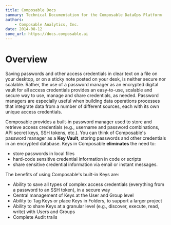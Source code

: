 ```yaml
---
title: Composable Docs
summary: Technical Documentation for the Composable DataOps Platform
authors:
    - Composable Analytics, Inc.
date: 2014-08-12
some_url: https://docs.composable.ai
---
```


# Overview

 Saving passwords and other access credentials in clear text on a file on your desktop, or on a sticky note posted on your desk, is neither secure nor scalable. Rather, the use of a password manager as an encrypted digital vault for all access credentials provides an easy-to-use, scalable and secure way to use, manage and share credentials, as needed. Password managers are especially useful when building data operations processes that integrate data from a number of different sources, each with its own unique access credentials.

 Composable provides a built-in password manager used to store and retrieve access credentials (e.g., username and password combinations, API secret keys, SSH tokens, etc.). You can think of Composable's password manager as a **Key Vault**, storing passwords and other credentials in an encrypted database. Keys in Composable **eliminates** the need to:

- store passwords in local files
- hard-code sensitive credential information in code or scripts
- share sensitive credential information via email or instant messages.

The benefits of using Composable's built-in Keys are:

- Ability to save all types of complex access credentials (everything from a password to an SSH token), in a secure way
- Central management of Keys at the User and Group level
- Ability to Tag Keys or place Keys in Folders, to support a larger project
- Ability to share Keys at a granular level (e.g., discover, execute, read, write) with Users and Groups
- Complete Audit trails
